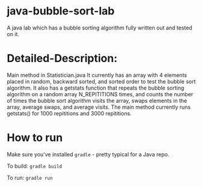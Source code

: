 # java-bubble-sort-lab
A java lab which has a bubble sorting algorithm fully written out and tested on it.

# Detailed-Description:
Main method in Statistician.java
It currently has an array with 4 elements placed in random, backward sorted, and sorted order to test the bubble sort algorithm. 
It also has a getstats function that repeats the bubble sorting algorithm on a random array N_REPITITIONS times, and counts the
number of times the bubble sort algorithm visits the array, swaps elements in the array, average swaps, and average visits. 
The main method currently runs getstats() for 1000 repititions and 3000 repititions.

# How to run

Make sure you've installed `gradle` - pretty typical for a Java repo.

To build:
```gradle build```

To run:
```gradle run```
